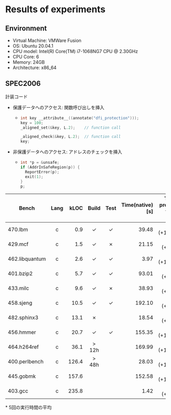 # Results of experiments

## Environment

- Virtual Machine: VMWare Fusion
- OS: Ubuntu 20.04.1
- CPU model: Intel(R) Core(TM) i7-1068NG7 CPU @ 2.30GHz
- CPU Core: 6
- Memory: 24GB
- Architecture: x86_64

## SPEC2006

計装コード
- 保護データへのアクセス: 関数呼び出しを挿入
  - ```c
    int key __attribute__((annotate("dfi_protection")));
    key = 100;
    _aligned_set(&key, L.2);    // function call

    _aligned_check(&key, L.2);  // function call
    key;
    ```
- 非保護データへのアクセス: アドレスのチェックを挿入
  - ```c
    int *p = &unsafe;
    if (AddrInSafeRegion(p)) {
      ReportError(p);
      exit(1);
    }
    p;
    ```

| Bench          | Lang | kLOC  | Build   | Test    | Time(native) [s] | Time(no protection targets) [s] | Time(unaligned region only) [s] | Time(2-region protection) [s] |
| -------------- | :--: | ----: | :-----: | :-----: | ---------------: | ------------------------------: | ------------------------------: | ---------------------------:  |
| 470.lbm        |  c   | 0.9   | &check; | &check; | 39.48            |  96.29 (+143.9%)                | 485.54 (+1117.1%)               | 157.32 (+294.4%)              |
| 429.mcf        |  c   | 1.5   | &check; | &cross; | 21.15            |  29.84  (+41.1%)                |                                 |                               |
| 462.libquantum |  c   | 2.6   | &check; | &check; | 3.97             |   9.81 (+147.3%)                |  14.42  (+263.6%)               |  10.79 (+172.0%)              |
| 401.bzip2      |  c   | 5.7   | &check; | &check; | 93.01            | 182.00  (+95.7%)                | 244.99  (+163.4%)               | 233.58 (+151.1%)              |
| 433.milc       |  c   | 9.6   | &check; | &cross; | 38.93            |  50.42  (+29.5%)                |                                 |                               |
| 458.sjeng      |  c   | 10.5  | &check; | &check; | 192.10           | 381.66  (+98.7%)                | 443.66  (+130.9%)               | 389.60 (+102.8%)              |
| 482.sphinx3    |  c   | 13.1  | &cross; |         | 18.54            |  32.80  (+76.9%)                |                                 |                               |
| 456.hmmer      |  c   | 20.7  | &check; | &check; | 155.35           | 323.97 (+108.5%)                | 365.27  (+135.1%)               | 331.67 (+113.5%)              |
| 464.h264ref    |  c   | 36.1  | > 12h   |         | 169.99           | 380.70 (+124.0%)                |                                 |                               |
| 400.perlbench  |  c   | 126.4 | > 48h   |         | 28.03            |  69.03 (+146.3%)                |                                 |                               |
| 445.gobmk      |  c   | 157.6 |         |         | 152.58           | 319.20 (+109.2%)                |                                 |                               |
| 403.gcc        |  c   | 235.8 |         |         | 1.42             |   2.66  (+87.1%)                |                                 |                               |

\* 5回の実行時間の平均
